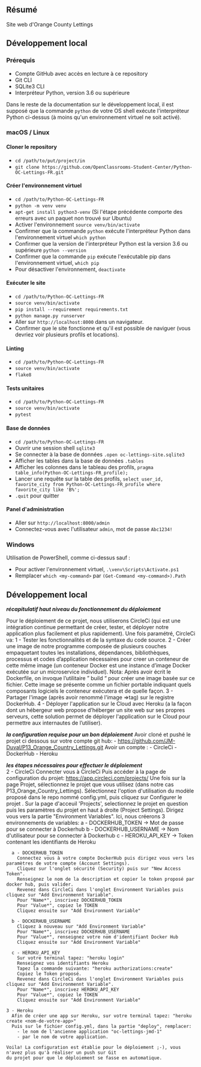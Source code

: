 ## Résumé

Site web d'Orange County Lettings

## Développement local

### Prérequis

- Compte GitHub avec accès en lecture à ce repository
- Git CLI
- SQLite3 CLI
- Interpréteur Python, version 3.6 ou supérieure

Dans le reste de la documentation sur le développement local, il est supposé que la commande `python` de votre OS shell exécute l'interpréteur Python ci-dessus (à moins qu'un environnement virtuel ne soit activé).

### macOS / Linux

#### Cloner le repository

- `cd /path/to/put/project/in`
- `git clone https://github.com/OpenClassrooms-Student-Center/Python-OC-Lettings-FR.git`

#### Créer l'environnement virtuel

- `cd /path/to/Python-OC-Lettings-FR`
- `python -m venv venv`
- `apt-get install python3-venv` (Si l'étape précédente comporte des erreurs avec un paquet non trouvé sur Ubuntu)
- Activer l'environnement `source venv/bin/activate`
- Confirmer que la commande `python` exécute l'interpréteur Python dans l'environnement virtuel
`which python`
- Confirmer que la version de l'interpréteur Python est la version 3.6 ou supérieure `python --version`
- Confirmer que la commande `pip` exécute l'exécutable pip dans l'environnement virtuel, `which pip`
- Pour désactiver l'environnement, `deactivate`

#### Exécuter le site

- `cd /path/to/Python-OC-Lettings-FR`
- `source venv/bin/activate`
- `pip install --requirement requirements.txt`
- `python manage.py runserver`
- Aller sur `http://localhost:8000` dans un navigateur.
- Confirmer que le site fonctionne et qu'il est possible de naviguer (vous devriez voir plusieurs profils et locations).

#### Linting

- `cd /path/to/Python-OC-Lettings-FR`
- `source venv/bin/activate`
- `flake8`

#### Tests unitaires

- `cd /path/to/Python-OC-Lettings-FR`
- `source venv/bin/activate`
- `pytest`

#### Base de données

- `cd /path/to/Python-OC-Lettings-FR`
- Ouvrir une session shell `sqlite3`
- Se connecter à la base de données `.open oc-lettings-site.sqlite3`
- Afficher les tables dans la base de données `.tables`
- Afficher les colonnes dans le tableau des profils, `pragma table_info(Python-OC-Lettings-FR_profile);`
- Lancer une requête sur la table des profils, `select user_id, favorite_city from
  Python-OC-Lettings-FR_profile where favorite_city like 'B%';`
- `.quit` pour quitter

#### Panel d'administration

- Aller sur `http://localhost:8000/admin`
- Connectez-vous avec l'utilisateur `admin`, mot de passe `Abc1234!`

### Windows

Utilisation de PowerShell, comme ci-dessus sauf :

- Pour activer l'environnement virtuel, `.\venv\Scripts\Activate.ps1` 
- Remplacer `which <my-command>` par `(Get-Command <my-command>).Path`


## Développement local

*****récapitulatif haut niveau du fonctionnement du déploiement*****

  Pour le déploiement de ce projet, nous utiliserons CircleCi (qui est une intégration continue permettant
  de créer, tester, et déployer notre application plus facilement et plus rapidement). Une fois paramétré, CircleCi va:
	1 - Tester les fonctionnalités et de la syntaxe du code source. 
	2 - Créer une image de notre programme composée de plusieurs couches empaquetant toutes les installations, 
	  dépendances, bibliothèques, processus et codes d’application nécessaires pour creer un 
	  conteneur de cette même image (un conteneur Docker est une instance d’image Docker exécutée 
	  sur un microservice individuel).
	  Nota: Après avoir écrit le Dockerfile, on invoque l’utilitaire ” build “ pour créer une image 
	  basée sur ce fichier. Cette image se présente comme un fichier portable indiquant quels 
	  composants logiciels le conteneur exécutera et de quelle façon.
	3 - Partager l'image (après avoir renommé l'image =>tag) sur le registre DockerHub.
	4 - Déployer l'application sur le Cloud avec Heroku (a la façon dont un hébergeur web propose d’héberger 
	  un site web sur ses propres serveurs, cette solution permet de déployer l'application 
	  sur le Cloud pour permettre aux internautes de l’utiliser).
	
	 
	
*****la configuration requise pour un bon déploiement*****
	Avoir cloné et pushé le projet ci dessous sur votre compte git hub:
		- https://github.com/JM-Duval/P13_Orange_Country_Lettings.git
	Avoir un compte :
		- CircleCi
		- DockerHub
		- Heroku
		


*****les étapes nécessaires pour effectuer le déploiement*****	
	2 - CircleCi
	Connecter vous à CircleCi
	Puis accéder à la page de configuration du projet: https://app.circleci.com/projects/
	Une fois sur la page Projet, sélectionnez le projet que vous utilisez (dans notre cas P13_Orange_Country_Lettings).
	Sélectionnez l'option d'utilisation du modèle proposé dans le repo nommé config.yml, puis cliquez sur Configurer le projet .
	Sur la page d'acceuil 'Projects', selectionnez le projet en question puis les paramètres du projet en haut à droite (Project Settings).
	Dirigez vous vers la partie "Environment Variables". Ici, nous créerons 3 environnements de variables:
   	  a - DOCKERHUB_TOKEN -> Mot de passe pour se connecter à Dockerhub
	  b - DOCKERHUB_USERNAME -> Nom d'utilisateur pour se connecter à Dockerhub
	  c - HEROKU_API_KEY -> Token contenant les identifiants de Heroku 	

 	  a - DOCKERHUB_TOKEN
	    Connectez vous à votre compte DockerHub puis dirigez vous vers les paramètres de votre compte (Account Settings).
	    Cliquez sur l'onglet sécurité (Security) puis sur "New Access Token".
	    Renseignez le nom de la description et copier le token proposé par docker hub, puis valider.
	    Revenez dans CircleCi dans l'onglet Environment Variables puis cliquez sur "Add Environmennt Variable".
	    Pour "Name*", inscrivez DOCKERHUB_TOKEN
	    Pour "Value*", copiez le TOKEN 	
	    Cliquez ensuite sur "Add Environment Variable"
		
	  b - DOCKERHUB_USERNAME
 	    Cliquez à nouveau sur "Add Environment Variable"
	    Pour "Name*", inscrivez DOCKERHUB_USERNAME
	    Pour "Value*", renseignez votre nom d'identifiant Docker Hub
	    Cliquez ensuite sur "Add Environment Variable"

	  c - HEROKU_API_KEY
	    Sur votre terminal tapez: "heroku login"
	    Renseignez vos identifiants Heroku
	    Tapez la commande suivante: "heroku authorizations:create"
	    Copiez le Token proposé.
	    Revenez dans CircleCi dans l'onglet Environment Variables puis cliquez sur "Add Environmennt Variable".
	    Pour "Name*", inscrivez HEROKU_API_KEY
	    Pour "Value*", copiez le TOKEN 	
	    Cliquez ensuite sur "Add Environment Variable"

	3 - Heroku
	  Afin de créer une app sur Heroku, sur votre terminal tapez: "heroku create <nom-de-votre-app>"
	  Puis sur le fichier config.yml, dans la partie "deploy", remplacer:
		- le nom de l'ancienne application "oc-lettings-jmd-1"
		- par le nom de votre application. 
	
	Voila! La configuration est établie pour le déploiement ;-), vous n'avez plus qu'à réaliser un push sur Git
	du projet pour que le déploiement se fasse en automatique. 
	










